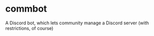 # commbot
A Discord bot, which lets community manage a Discord server (with restrictions, of course)
